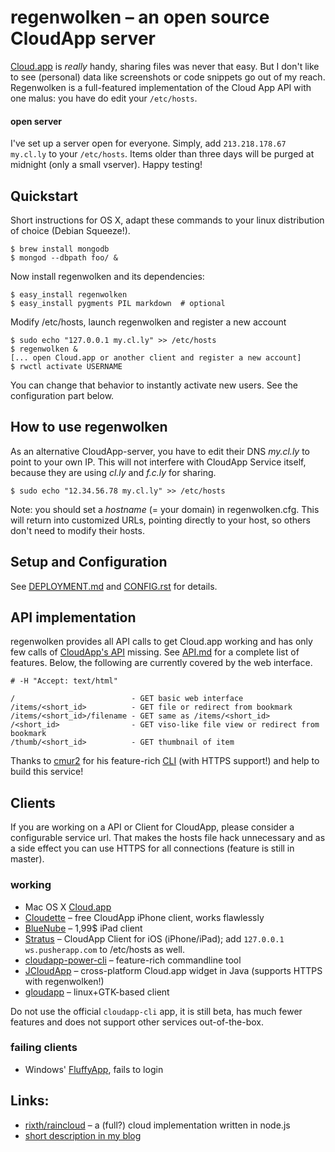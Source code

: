 # regenwolken – an open source CloudApp server

[Cloud.app][app] is *really* handy, sharing files was never that easy. But I don't
like to see (personal) data like screenshots or code snippets go out of my
reach. Regenwolken is a full-featured implementation of the Cloud App API with
one malus: you have do edit your `/etc/hosts`.

#### open server

I've set up a server open for everyone. Simply, add `213.218.178.67 my.cl.ly`
to your `/etc/hosts`. Items older than three days will be purged at midnight
(only a small vserver). Happy testing!

## Quickstart

Short instructions for OS X, adapt these commands to your linux distribution
of choice (Debian Squeeze!).

    $ brew install mongodb
    $ mongod --dbpath foo/ &

Now install regenwolken and its dependencies:

    $ easy_install regenwolken
    $ easy_install pygments PIL markdown  # optional

Modify /etc/hosts, launch regenwolken and register a new account

    $ sudo echo "127.0.0.1 my.cl.ly" >> /etc/hosts
    $ regenwolken &
    [... open Cloud.app or another client and register a new account]
    $ rwctl activate USERNAME

You can change that behavior to instantly activate new users. See the configuration
part below.

## How to use regenwolken

As an alternative CloudApp-server, you have to edit their DNS *my.cl.ly*
to point to your own IP. This will not interfere with CloudApp Service
itself, because they are using *cl.ly* and *f.c.ly* for sharing.

    $ sudo echo "12.34.56.78 my.cl.ly" >> /etc/hosts

Note: you should set a *hostname* (= your domain) in regenwolken.cfg.
This will return into customized URLs, pointing directly to your host,
so others don't need to modify their hosts.

## Setup and Configuration

See [DEPLOYMENT.md](https://github.com/posativ/regenwolken/blob/master/doc/DEPLOYMENT.md) and
[CONFIG.rst](https://github.com/posativ/regenwolken/blob/master/doc/CONFIG.rst) for details.

## API implementation

regenwolken provides all API calls to get Cloud.app working and has only few
calls of [CloudApp's API](http://developer.getcloudapp.com/) missing. See
[API.md](https://github.com/posativ/regenwolken/blob/master/doc/API.md) for a complete list of
features. Below, the following are currently covered by the web interface.

    # -H "Accept: text/html"

    /                          - GET basic web interface
    /items/<short_id>          - GET file or redirect from bookmark
    /items/<short_id>/filename - GET same as /items/<short_id>
    /<short_id>                - GET viso-like file view or redirect from bookmark
    /thumb/<short_id>          - GET thumbnail of item

Thanks to [cmur2](https://github.com/cmur2) for his feature-rich
[CLI](https://github.com/cmur2/cloudapp-power-cli) (with HTTPS support!)
and help to build this service!

## Clients

If you are working on a API or Client for CloudApp, please consider a configurable
service url. That makes the hosts file hack unnecessary and as a side effect you
can use HTTPS for all connections (feature is still in master).

### working

- Mac OS X [Cloud.app][app]
- [Cloudette](http://cloudetteapp.com/) – free CloudApp iPhone client, works flawlessly
- [BlueNube](http://bluenubeapp.com/) – 1,99$ iPad client
- [Stratus](http://www.getstratusapp.com/) – CloudApp Client for iOS (iPhone/iPad); add `127.0.0.1 ws.pusherapp.com` to /etc/hosts as well.
- [cloudapp-power-cli](https://github.com/cmur2/cloudapp-power-cli) – feature-rich commandline tool
- [JCloudApp](https://github.com/cmur2/jcloudapp) – cross-platform Cloud.app widget in Java (supports HTTPS with regenwolken!)
- [gloudapp](https://github.com/cmur2/gloudapp) – linux+GTK-based client

Do not use the official `cloudapp-cli` app, it is still beta, has much fewer features and does not support other services out-of-the-box.

### failing clients

- Windows' [FluffyApp](http://fluffyapp.com/), fails to login

## Links:

- [rixth/raincloud](https://github.com/rixth/raincloud) – a (full?) cloud
  implementation written in node.js
- [short description in my blog](http://blog.posativ.org/2011/regenwolken-hosting-cloudapp-on-your-own-server/)

[app]: http://itunes.apple.com/us/app/cloud/id417602904?mt=12&ls=1
